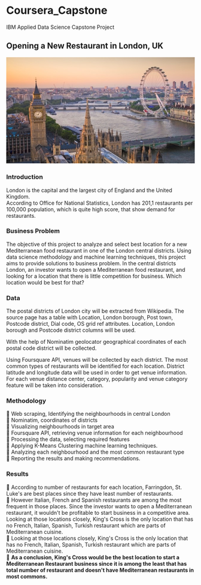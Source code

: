 # Coursera_Capstone

IBM Applied Data Science Capstone Project   

## Opening a New Restaurant in London, UK

<img src='London.jpg'>


### Introduction
London is the capital and the largest city of England and the United Kingdom.  
According to Office for National Statistics, London has 201,1 restaurants per 100,000 population, which is quite high score, that show demand for restaurants.

### Business Problem
The objective of this project to analyze and select best location for a new Mediterranean food restaurant in one of the London central districts. 
Using data science methodology and machine learning techniques, this project aims to provide solutions to business problem.
In the central districts London, an investor wants to open a Mediterranean food restaurant, and looking for a location that there is little competition for business. Which location would be best for that?

### Data
The postal districts of London city will be extracted from Wikipedia.
The source page has a table with Location, London borough, Post town, Postcode district, Dial code, OS grid ref attributes.
Location, London borough and Postcode district columns will be used.

With the help of Nominatim geolocator geographical coordinates of each postal code district will be collected.

Using Foursquare API, venues will be collected by each district. 
The most common types of restaurants will be identified for each location. District latitude and longitude data will be used in order to get venue information. 
For each venue distance center, category, popularity and venue category feature will be taken into consideration.

### Methodology

	Web scraping, Identifying the neighbourhoods in central London  
	Nominatim, coordinates of districts  
	Visualizing neighbourhoods in target area  
	Foursquare API, retrieving venue information for each neighbourhood  
	Processing the data, selecting required features  
	Applying K-Means Clustering machine learning techniques.  
	Analyzing each neighbourhood and the most common restaurant type  
	Reporting the results and making recommendations.  
  
  
### Results
	According to number of restaurants for each location, Farringdon, St. Luke's are best places since they have least number of restaurants.     
	However Italian, French  and Spanish restaurants are among the most frequent in those places. Since the investor wants to open a Mediterranean restaurant, it wouldn't be profitable to start business in a competitive area. Looking at those locations closely, King's Cross is the only location that has no French, Italian, Spanish, Turkish restaurant which are parts of Mediterranean cuisine.    
	Looking at those locations closely, King's Cross is the only location that has no French, Italian, Spanish, Turkish restaurant which are parts of Mediterranean cuisine.   
	**As a conclusion, King's Cross would be the best location to start a Mediterranean Restaurant business since it is among the least that has total number of restaurant and doesn't have Mediterranean restaurants in most commons.**
